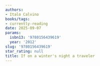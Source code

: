 ```yaml
---
authors:
- Italo Calvino
books/tags:
- currently-reading
date: 2025-09-07
params:
  isbn13: '9780156439619'
  year: '2012'
slug: '9780156439619'
star_rating: null
title: If on a winter's night a traveler
---
```



<!--more-->